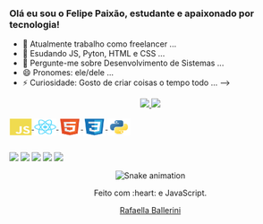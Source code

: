 ###  Olá eu sou o Felipe Paixão, estudante e apaixonado por tecnologia!

- 🔭 Atualmente trabalho como freelancer ...
- 🌱 Esudando JS, Pyton, HTML e CSS ...
- 💬 Pergunte-me sobre Desenvolvimento de Sistemas ...
- 😄 Pronomes: ele/dele ...
- ⚡ Curiosidade: Gosto de criar coisas o tempo todo ...
-->

<div align="center">
  <a href="https://github.com/felipepaixao16">
  <img height="150em" src="https://github-readme-stats.vercel.app/api?username=felipepaixao16&count_private=true&include_all_commits=true&show_icons=true&theme=merko&hide_border=false&show_owner=true"/>
  <img height="150em" src="https://github-readme-stats.vercel.app/api/top-langs/?username=felipepaixao16&theme=merko&hide_border=false&&layout=compact"/>
</div>
<div style="display: inline_block"><br>
  <img align="center" alt="Lipe-Js" height="30" width="40" src="https://raw.githubusercontent.com/devicons/devicon/master/icons/javascript/javascript-plain.svg">
  <img align="center" alt="Lipe-React" height="30" width="40" src="https://raw.githubusercontent.com/devicons/devicon/master/icons/react/react-original.svg">
  <img align="center" alt="Lipe-HTML" height="30" width="40" src="https://raw.githubusercontent.com/devicons/devicon/master/icons/html5/html5-original.svg">
  <img align="center" alt="Lipe-CSS" height="30" width="40" src="https://raw.githubusercontent.com/devicons/devicon/master/icons/css3/css3-original.svg">
  <img align="center" alt="Lipe-Python" height="30" width="40" src="https://raw.githubusercontent.com/devicons/devicon/master/icons/python/python-original.svg">
</div>
  
  ##
 
<div> 
  <a href="https://www.instagram.com/felipealves_17" target="_blank"><img src="https://img.shields.io/badge/-Instagram-%23E4405F?style=for-the-badge&logo=instagram&logoColor=white" target="_blank"></a>
 	<a href="https://twitter.com/felipe_paix" target="_blank"><img src="https://img.shields.io/badge/Twitter-1DA1F2?style=for-the-badge&logo=twitter&logoColor=white" target="_blank"></a>
 <a href="https://discord.gg/qeSAzNgmpF" target="_blank"><img src="https://img.shields.io/badge/Discord-7289DA?style=for-the-badge&logo=discord&logoColor=white" target="_blank"></a> 
  <a href = "mailto:felipealves.1997.17@gmail.com"><img src="https://img.shields.io/badge/Gmail-D14836?style=for-the-badge&logo=gmail&logoColor=white" target="_blank"></a>
  <a href="https://www.linkedin.com/in/felipepaixao/" target="_blank"><img src="https://img.shields.io/badge/-LinkedIn-%230077B5?style=for-the-badge&logo=linkedin&logoColor=white" target="_blank"></a> 
</div>

<div align="center">

  ![Snake animation](https://github.com/felipepaixao16/felipepaixao16/blob/output/github-contribution-grid-snake.svg)

</div>
  
<div align="center">
  <p>Feito com :heart: e JavaScript.</p>
  <p><a href="https://github.com/rafaballerini">Rafaella Ballerini</a></p>
</div>
